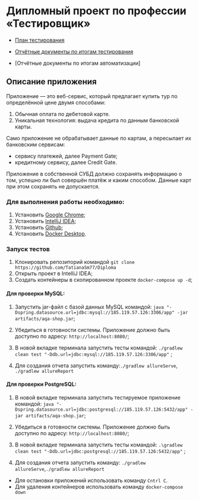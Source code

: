 # Дипломный проект по профессии «Тестировщик»

- [План тестирования](https://github.com/TatianaSm77/Diploma/blob/main/Doc/Plan.md)

- [Отчётные документы по итогам тестирования](https://github.com/TatianaSm77/Diploma/blob/main/Doc/Report.md)
- [Отчётные документы по итогам автоматизации]

## Описание приложения
Приложение — это веб-сервис, который предлагает купить тур по определённой цене двумя способами:

1) Обычная оплата по дебетовой карте.
2) Уникальная технология: выдача кредита по данным банковской карты.


Само приложение не обрабатывает данные по картам, а пересылает их банковским сервисам:

- сервису платежей, далее Payment Gate;
- кредитному сервису, далее Credit Gate.

Приложение в собственной СУБД должно сохранять информацию о том, успешно ли был совершён платёж и каким способом. Данные карт при этом сохранять не допускается.

### Для выполнения работы необходимо:

1) Установить [Google Chrome](https://www.google.ru/chrome/);
2) Установить [IntelliJ IDEA](https://www.jetbrains.com/ru-ru/idea/download/?section=windows#section=windows);
3) Установить [Github](https://desktop.github.com/);
4) Установить [Docker Desktop](https://www.docker.com/).

### Запуск тестов 
1) Клонировать репозиторий командой `git clone https://github.com/TatianaSm77/Diploma`
2) Открыть проект в IntelliJ IDEA;
3) Создать контейнеры в скопированном проекте `docker-compose up -d`;


#### Для проверки MySQL:
1) Запустить jar-файл с базой данных MySQL командой: `java "-Dspring.datasource.url=jdbc:mysql://185.119.57.126:3306/app" -jar artifacts/aqa-shop.jar`;

2) Убедиться в готовности системы. Приложение должно быть доступно по адресу: `http://localhost:8080/`;

3) В новой вкладке терминала запустить тесты командой: `./gradlew clean test "-Ddb.url=jdbc:mysql://185.119.57.126:3306/app"` ;

4) Для создания отчета запустить команду:`./gradlew allureServe`, `./gradlew allureReport`

#### Для проверки PostgreSQL:
1) В новой вкладке терминала запустить тестируемое приложение командой: `java "-Dspring.datasource.url=jdbc:postgresql://185.119.57.126:5432/app" -jar artifacts/aqa-shop.jar`;

2) Убедиться в готовности системы. Приложение должно быть доступно по адресу: `http://localhost:8080/`;

3) В новой вкладке терминала запустить тесты командой: `.\gradlew clean test "-Ddb.url=jdbc:postgresql://185.119.57.126:5432/app"`  ;

4) Для создания отчета запустить команду: `./gradlew allureServe`,`./gradlew allureReport`

 - Для остановки приложений использовать команду `Cntrl C`.
- Для удаления контейнеров использовать команду `docker-compose down`
